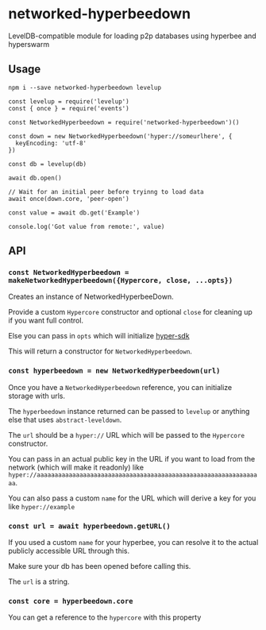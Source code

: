 # networked-hyperbeedown
LevelDB-compatible module for loading p2p databases using hyperbee and hyperswarm

## Usage

```shell
npm i --save networked-hyperbeedown levelup
```

```
const levelup = require('levelup')
const { once } = require('events')

const NetworkedHyperbeedown = require('networked-hyperbeedown')()

const down = new NetworkedHyperbeedown('hyper://someurlhere', {
  keyEncoding: 'utf-8'
})

const db = levelup(db)

await db.open()

// Wait for an initial peer before tryinng to load data
await once(down.core, 'peer-open')

const value = await db.get('Example')

console.log('Got value from remote:', value)
```

## API

### `const NetworkedHyperbeedown = makeNetworkedHyperbeedown({Hypercore, close, ...opts})`

Creates an instance of NetworkedHyperbeeDown.

Provide a custom `Hypercore` constructor and optional `close` for cleaning up if you want full control.

Else you can pass in `opts` which will initialize [hyper-sdk](https://github.com/datproject/sdk/#const-hypercore-hyperdrive-resolvename-keypair-derivesecret-registerextension-close--await-sdkopts)

This will return a constructor for `NetworkedHyperbeedown`.

### `const hyperbeedown = new NetworkedHyperbeedown(url)`

Once you have a `NetworkedHyperbeedown` reference, you can initialize storage with urls.

The `hyperbeedown` instance returned can be passed to `levelup` or anything else that uses `abstract-leveldown`.

The `url` should be a `hyper://` URL which will be passed to the `Hypercore` constructor.

You can pass in an actual public key in the URL if you want to load from the network (which will make it readonly) like `hyper://aaaaaaaaaaaaaaaaaaaaaaaaaaaaaaaaaaaaaaaaaaaaaaaaaaaaaaaaaaaaaaaa`.

You can also pass a custom `name` for the URL which will derive a key for you like `hyper://example`

### `const url = await hyperbeedown.getURL()`

If you used a custom `name` for your hyperbee, you can resolve it to the actual publicly accessible URL through this.

Make sure your db has been opened before calling this.

The `url` is a string.

### `const core = hyperbeedown.core`

You can get a reference to the `hypercore` with this property
